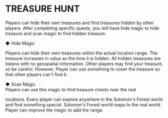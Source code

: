 # TREASURE HUNT

Players can hide their own treasures and find treasures hidden by other players. After completing specific quests, you will have hide magic to hide treasure and scan magic to find hidden treasure.

◆ Hide Magic

Players can hide their own treasures within the actual location range. The treasure increases in value as the time it is hidden. All hidden treasures are tokens with no geospatial information. Other players may find your treasure, so be careful. However, Player can use something to cover the treasure so that other players can't find it.

◆ Scan Magic\
Players can use this magic to find treasure chests near the real

locations. Every player can explore anywhere in the Solomon's Forest world and find something special. Solomon's Forest world maps to the real world. Player can improve the magic to add the range.
